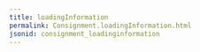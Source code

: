 ```yaml
---
title: loadingInformation
permalink: Consignment.loadingInformation.html
jsonid: consignment_loadinginformation
---
```

